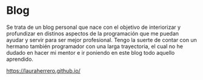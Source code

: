 # Blog

Se trata de un blog personal que nace con el objetivo de interiorizar y profundizar en distinos aspectos de la programación que me puedan ayudar y servir para ser mejor profesional. Tengo la suerte de contar con un hermano también programador con una larga trayectoria, el cual no he dudado en hacer mi mentor e ir poniendo en este blog todo aquello aprendido.

https://lauraherrero.github.io/

